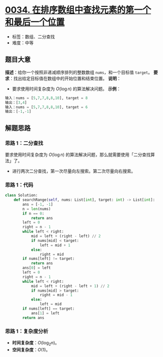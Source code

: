 # [0034. 在排序数组中查找元素的第一个和最后一个位置](https://leetcode.cn/problems/find-first-and-last-position-of-element-in-sorted-array/)
- 标签：数组、二分查找
- 难度：中等
## 题目大意
**描述**：给你一个按照非递减顺序排列的整数数组 `nums`，和一个目标值 `target`。
**要求**：找出给定目标值在数组中的开始位置和结束位置。
**说明**：
- 要求使用时间复杂度为 $O(\log n)$ 的算法解决问题。
**示例**：
```python
输入：nums = [5,7,7,8,8,10], target = 8
输出：[3,4]
输入：nums = [5,7,7,8,8,10], target = 6
输出：[-1,-1]
```
## 解题思路
### 思路 1：二分查找
要求使用时间复杂度为 $O(\log n)$ 的算法解决问题，那么就需要使用「二分查找算法」了。
- 进行两次二分查找，第一次尽量向左搜索。第二次尽量向右搜索。
### 思路 1：代码
```python
class Solution:
    def searchRange(self, nums: List[int], target: int) -> List[int]:
        ans = [-1, -1]
        n = len(nums)
        if n == 0:
            return ans
        left = 0
        right = n - 1
        while left < right:
            mid = left + (right - left) // 2
            if nums[mid] < target:
                left = mid + 1
            else:
                right = mid
        if nums[left] != target:
            return ans
        ans[0] = left
        left = 0
        right = n - 1
        while left < right:
            mid = left + (right - left + 1) // 2
            if nums[mid] > target:
                right = mid - 1
            else:
                left = mid
        if nums[left] == target:
            ans[1] = left
        return ans
```
### 思路 1：复杂度分析
- **时间复杂度**：$O(\log_2 n)$。
- **空间复杂度**：$O(1)$。